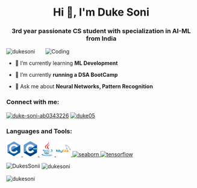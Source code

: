<h1 align="center">Hi 👋, I'm Duke Soni</h1>
<h3 align="center">3rd year passionate CS student with specialization in AI-ML from India</h3>
<img align="right" alt="Coding" width="400" src="https://www.google.com/imgres?imgurl=https%3A%2F%2Ft4.ftcdn.net%2Fjpg%2F02%2F73%2F46%2F99%2F360_F_273469972_ESU9Rq3eIpSrK3xddlIEyDh7vrslbiGg.jpg&imgrefurl=https%3A%2F%2Fstock.adobe.com%2Fdk%2Fsearch%3Fk%3Dprogrammer%2520cartoon&tbnid=XqFKVsgAIu__GM&vet=10CNMBEDMouwFqFwoTCNjqueTxg_0CFQAAAAAdAAAAABAD..i&docid=mea4yUS3FeBxeM&w=360&h=360&itg=1&q=programmer%20animated&ved=0CNMBEDMouwFqFwoTCNjqueTxg_0CFQAAAAAdAAAAABAD">


<p align="left"> <img src="https://komarev.com/ghpvc/?username=dukesoni&label=Profile%20views&color=0e75b6&style=flat" alt="dukesoni" /> </p>

- 🌱 I’m currently learning **ML Development**

- 👯 I’m currently **running a DSA BootCamp**

- 💬 Ask me about **Neural Networks, Pattern Recognition**

<h3 align="left">Connect with me:</h3>
<p align="left">
<a href="https://linkedin.com/in/duke-soni-ab0343226" target="blank"><img align="center" src="https://raw.githubusercontent.com/rahuldkjain/github-profile-readme-generator/master/src/images/icons/Social/linked-in-alt.svg" alt="duke-soni-ab0343226" height="30" width="40" /></a>
<a href="https://www.leetcode.com/duke05" target="blank"><img align="center" src="https://raw.githubusercontent.com/rahuldkjain/github-profile-readme-generator/master/src/images/icons/Social/leet-code.svg" alt="duke05" height="30" width="40" /></a>
</p>

<h3 align="left">Languages and Tools:</h3>
<p align="left"> <a href="https://www.cprogramming.com/" target="_blank" rel="noreferrer"> <img src="https://raw.githubusercontent.com/devicons/devicon/master/icons/c/c-original.svg" alt="c" width="40" height="40"/> </a> <a href="https://www.w3schools.com/cpp/" target="_blank" rel="noreferrer"> <img src="https://raw.githubusercontent.com/devicons/devicon/master/icons/cplusplus/cplusplus-original.svg" alt="cplusplus" width="40" height="40"/> </a> <a href="https://www.java.com" target="_blank" rel="noreferrer"> <img src="https://raw.githubusercontent.com/devicons/devicon/master/icons/java/java-original.svg" alt="java" width="40" height="40"/> </a> <a href="https://www.mysql.com/" target="_blank" rel="noreferrer"> <img src="https://raw.githubusercontent.com/devicons/devicon/master/icons/mysql/mysql-original-wordmark.svg" alt="mysql" width="40" height="40"/> </a> <a href="https://seaborn.pydata.org/" target="_blank" rel="noreferrer"> <img src="https://seaborn.pydata.org/_images/logo-mark-lightbg.svg" alt="seaborn" width="40" height="40"/> </a> <a href="https://www.tensorflow.org" target="_blank" rel="noreferrer"> <img src="https://www.vectorlogo.zone/logos/tensorflow/tensorflow-icon.svg" alt="tensorflow" width="40" height="40"/> </a> </p>

<p><img align="left" src="https://github-readme-stats.vercel.app/api/top-langs?username=dukesoni&show_icons=true&locale=en&layout=compact" alt="DukesSonii" /></p>

<p>&nbsp;<img align="center" src="https://github-readme-stats.vercel.app/api?username=dukesoni&show_icons=true&locale=en" alt="dukesoni" /></p>

<p><img align="center" src="https://github-readme-streak-stats.herokuapp.com/?user=dukesoni&" alt="dukesoni" /></p>
